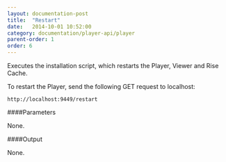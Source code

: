```yaml
---
layout: documentation-post
title:  "Restart"
date:   2014-10-01 10:52:00
category: documentation/player-api/player
parent-order: 1
order: 6
---
```


Executes the installation script, which restarts the Player, Viewer and Rise Cache.

To restart the Player, send the following GET request to localhost:

`http://localhost:9449/restart`

####Parameters

None.


####Output

None.